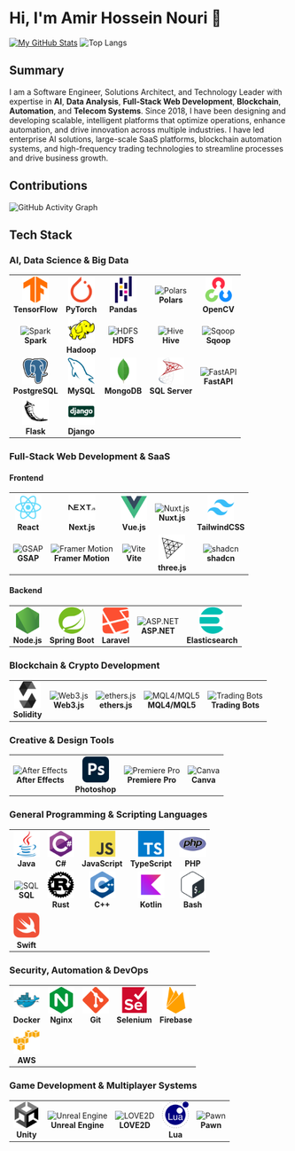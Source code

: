 # Hi, I'm Amir Hossein Nouri 👋

[![My GitHub Stats](https://github-readme-stats.vercel.app/api?username=codedpro&include_all_commits=true&show_icons=true&hide_border=true&hide=prs&title_color=ed9004&icon_color=ed9004&bg_color=00000000&rank_icon=github&theme=dark)](https://github.com/codedpro)
![Top Langs](https://github-readme-stats.vercel.app/api/top-langs/?username=codedpro&layout=compact&title_color=ed9004&hide_border=true&icon_color=ed9004&bg_color=00000000&theme=dark)

## Summary

I am a Software Engineer, Solutions Architect, and Technology Leader with expertise in **AI**, **Data Analysis**, **Full-Stack Web Development**, **Blockchain**, **Automation**, and **Telecom Systems**. Since 2018, I have been designing and developing scalable, intelligent platforms that optimize operations, enhance automation, and drive innovation across multiple industries. I have led enterprise AI solutions, large-scale SaaS platforms, blockchain automation systems, and high-frequency trading technologies to streamline processes and drive business growth.

## Contributions

![GitHub Activity Graph](https://github-readme-activity-graph.vercel.app/graph?username=codedpro&theme=dracula&hide_border=true)

## Tech Stack

### AI, Data Science & Big Data

<table>
  <tr>
    <td align="center"><img src="https://raw.githubusercontent.com/devicons/devicon/master/icons/tensorflow/tensorflow-original.svg" width="48" alt="TensorFlow"/><br/><b>TensorFlow</b></td>
    <td align="center"><img src="https://raw.githubusercontent.com/devicons/devicon/master/icons/pytorch/pytorch-original.svg" width="48" alt="PyTorch"/><br/><b>PyTorch</b></td>
    <td align="center"><img src="https://raw.githubusercontent.com/devicons/devicon/master/icons/pandas/pandas-original.svg" width="48" alt="Pandas"/><br/><b>Pandas</b></td>
    <td align="center"><img src="https://img.shields.io/badge/Polars-ed9004?style=flat-square" width="48" alt="Polars"/><br/><b>Polars</b></td>
    <td align="center"><img src="https://raw.githubusercontent.com/devicons/devicon/master/icons/opencv/opencv-original.svg" width="48" alt="OpenCV"/><br/><b>OpenCV</b></td>
  </tr>
  <tr>
    <td align="center"><img src="https://raw.githubusercontent.com/devicons/devicon/master/icons/apache-spark/apache-spark-original.svg" width="48" alt="Spark"/><br/><b>Spark</b></td>
    <td align="center"><img src="https://raw.githubusercontent.com/devicons/devicon/master/icons/hadoop/hadoop-original.svg" width="48" alt="Hadoop"/><br/><b>Hadoop</b></td>
    <td align="center"><img src="https://img.shields.io/badge/HDFS-ed9004?style=flat-square" width="48" alt="HDFS"/><br/><b>HDFS</b></td>
    <td align="center"><img src="https://img.shields.io/badge/Hive-ed9004?style=flat-square" width="48" alt="Hive"/><br/><b>Hive</b></td>
    <td align="center"><img src="https://img.shields.io/badge/Sqoop-ed9004?style=flat-square" width="48" alt="Sqoop"/><br/><b>Sqoop</b></td>
  </tr>
  <tr>
    <td align="center"><img src="https://raw.githubusercontent.com/devicons/devicon/master/icons/postgresql/postgresql-original.svg" width="48" alt="PostgreSQL"/><br/><b>PostgreSQL</b></td>
    <td align="center"><img src="https://raw.githubusercontent.com/devicons/devicon/master/icons/mysql/mysql-original.svg" width="48" alt="MySQL"/><br/><b>MySQL</b></td>
    <td align="center"><img src="https://raw.githubusercontent.com/devicons/devicon/master/icons/mongodb/mongodb-original.svg" width="48" alt="MongoDB"/><br/><b>MongoDB</b></td>
    <td align="center"><img src="https://raw.githubusercontent.com/devicons/devicon/master/icons/microsoftsqlserver/microsoftsqlserver-original.svg" width="48" alt="SQL Server"/><br/><b>SQL Server</b></td>
    <td align="center"><img src="https://img.shields.io/badge/FastAPI-ed9004?style=flat-square" width="48" alt="FastAPI"/><br/><b>FastAPI</b></td>
  </tr>
  <tr>
    <td align="center"><img src="https://raw.githubusercontent.com/devicons/devicon/master/icons/flask/flask-original.svg" width="48" alt="Flask"/><br/><b>Flask</b></td>
    <td align="center"><img src="https://raw.githubusercontent.com/devicons/devicon/master/icons/django/django-original.svg" width="48" alt="Django"/><br/><b>Django</b></td>
  </tr>
</table>

### Full-Stack Web Development & SaaS

#### Frontend

<table>
  <tr>
    <td align="center"><img src="https://raw.githubusercontent.com/devicons/devicon/master/icons/react/react-original.svg" width="48" alt="React"/><br/><b>React</b></td>
    <td align="center"><img src="https://raw.githubusercontent.com/devicons/devicon/master/icons/nextjs/nextjs-original-wordmark.svg" width="48" alt="Next.js"/><br/><b>Next.js</b></td>
    <td align="center"><img src="https://raw.githubusercontent.com/devicons/devicon/master/icons/vuejs/vuejs-original.svg" width="48" alt="Vue.js"/><br/><b>Vue.js</b></td>
    <td align="center"><img src="https://img.shields.io/badge/Nuxt.js-ed9004?style=flat-square" width="48" alt="Nuxt.js"/><br/><b>Nuxt.js</b></td>
    <td align="center"><img src="https://raw.githubusercontent.com/devicons/devicon/master/icons/tailwindcss/tailwindcss-plain.svg" width="48" alt="TailwindCSS"/><br/><b>TailwindCSS</b></td>
  </tr>
  <tr>
    <td align="center"><img src="https://img.shields.io/badge/GSAP-ed9004?style=flat-square" width="48" alt="GSAP"/><br/><b>GSAP</b></td>
    <td align="center"><img src="https://img.shields.io/badge/FramerMotion-ed9004?style=flat-square" width="48" alt="Framer Motion"/><br/><b>Framer Motion</b></td>
    <td align="center"><img src="https://vitejs.dev/logo.svg" width="48" alt="Vite"/><br/><b>Vite</b></td>
    <td align="center"><img src="https://raw.githubusercontent.com/devicons/devicon/master/icons/threejs/threejs-original.svg" width="48" alt="three.js"/><br/><b>three.js</b></td>
    <td align="center"><img src="https://img.shields.io/badge/shadcn-ed9004?style=flat-square" width="48" alt="shadcn"/><br/><b>shadcn</b></td>
  </tr>
</table>

#### Backend

<table>
  <tr>
    <td align="center"><img src="https://raw.githubusercontent.com/devicons/devicon/master/icons/nodejs/nodejs-original.svg" width="48" alt="Node.js"/><br/><b>Node.js</b></td>
    <td align="center"><img src="https://raw.githubusercontent.com/devicons/devicon/master/icons/spring/spring-original.svg" width="48" alt="Spring Boot"/><br/><b>Spring Boot</b></td>
    <td align="center"><img src="https://raw.githubusercontent.com/devicons/devicon/master/icons/laravel/laravel-plain.svg" width="48" alt="Laravel"/><br/><b>Laravel</b></td>
    <td align="center"><img src="https://raw.githubusercontent.com/devicons/devicon/master/icons/aspnetcore/aspnetcore-original.svg" width="48" alt="ASP.NET"/><br/><b>ASP.NET</b></td>
    <td align="center"><img src="https://raw.githubusercontent.com/devicons/devicon/master/icons/elasticsearch/elasticsearch-plain.svg" width="48" alt="Elasticsearch"/><br/><b>Elasticsearch</b></td>
  </tr>
</table>

### Blockchain & Crypto Development

<table>
  <tr>
    <td align="center"><img src="https://raw.githubusercontent.com/devicons/devicon/master/icons/solidity/solidity-original.svg" width="48" alt="Solidity"/><br/><b>Solidity</b></td>
    <td align="center"><img src="https://img.shields.io/badge/Web3.js-ed9004?style=flat-square" width="48" alt="Web3.js"/><br/><b>Web3.js</b></td>
    <td align="center"><img src="https://img.shields.io/badge/ethers.js-ed9004?style=flat-square" width="48" alt="ethers.js"/><br/><b>ethers.js</b></td>
    <td align="center"><img src="https://img.shields.io/badge/MQL4/MQL5-ed9004?style=flat-square" width="48" alt="MQL4/MQL5"/><br/><b>MQL4/MQL5</b></td>
    <td align="center"><img src="https://img.shields.io/badge/TradingBots-ed9004?style=flat-square" width="48" alt="Trading Bots"/><br/><b>Trading Bots</b></td>
  </tr>
</table>

### Creative & Design Tools

<table>
  <tr>
    <td align="center"><img src="https://img.shields.io/badge/AfterEffects-ed9004?style=flat-square" width="48" alt="After Effects"/><br/><b>After Effects</b></td>
    <td align="center"><img src="https://raw.githubusercontent.com/devicons/devicon/master/icons/photoshop/photoshop-plain.svg" width="48" alt="Photoshop"/><br/><b>Photoshop</b></td>
    <td align="center"><img src="https://img.shields.io/badge/PremierePro-ed9004?style=flat-square" width="48" alt="Premiere Pro"/><br/><b>Premiere Pro</b></td>
    <td align="center"><img src="https://img.shields.io/badge/Canva-ed9004?style=flat-square" width="48" alt="Canva"/><br/><b>Canva</b></td>
  </tr>
</table>

### General Programming & Scripting Languages

<table>
  <tr>
    <td align="center"><img src="https://raw.githubusercontent.com/devicons/devicon/master/icons/java/java-original.svg" width="48" alt="Java"/><br/><b>Java</b></td>
    <td align="center"><img src="https://raw.githubusercontent.com/devicons/devicon/master/icons/csharp/csharp-original.svg" width="48" alt="C#"/><br/><b>C#</b></td>
    <td align="center"><img src="https://raw.githubusercontent.com/devicons/devicon/master/icons/javascript/javascript-original.svg" width="48" alt="JavaScript"/><br/><b>JavaScript</b></td>
    <td align="center"><img src="https://raw.githubusercontent.com/devicons/devicon/master/icons/typescript/typescript-original.svg" width="48" alt="TypeScript"/><br/><b>TypeScript</b></td>
    <td align="center"><img src="https://raw.githubusercontent.com/devicons/devicon/master/icons/php/php-original.svg" width="48" alt="PHP"/><br/><b>PHP</b></td>
  </tr>
  <tr>
    <td align="center"><img src="https://img.shields.io/badge/SQL-ed9004?style=flat-square" width="48" alt="SQL"/><br/><b>SQL</b></td>
    <td align="center"><img src="https://raw.githubusercontent.com/devicons/devicon/master/icons/rust/rust-plain.svg" width="48" alt="Rust"/><br/><b>Rust</b></td>
    <td align="center"><img src="https://raw.githubusercontent.com/devicons/devicon/master/icons/cplusplus/cplusplus-original.svg" width="48" alt="C++"/><br/><b>C++</b></td>
    <td align="center"><img src="https://raw.githubusercontent.com/devicons/devicon/master/icons/kotlin/kotlin-original.svg" width="48" alt="Kotlin"/><br/><b>Kotlin</b></td>
    <td align="center"><img src="https://raw.githubusercontent.com/devicons/devicon/master/icons/bash/bash-original.svg" width="48" alt="Bash"/><br/><b>Bash</b></td>
  </tr>
  <tr>
    <td align="center"><img src="https://raw.githubusercontent.com/devicons/devicon/master/icons/swift/swift-original.svg" width="48" alt="Swift"/><br/><b>Swift</b></td>
  </tr>
</table>

### Security, Automation & DevOps

<table>
  <tr>
    <td align="center"><img src="https://raw.githubusercontent.com/devicons/devicon/master/icons/docker/docker-original.svg" width="48" alt="Docker"/><br/><b>Docker</b></td>
    <td align="center"><img src="https://raw.githubusercontent.com/devicons/devicon/master/icons/nginx/nginx-original.svg" width="48" alt="Nginx"/><br/><b>Nginx</b></td>
    <td align="center"><img src="https://raw.githubusercontent.com/devicons/devicon/master/icons/git/git-original.svg" width="48" alt="Git"/><br/><b>Git</b></td>
    <td align="center"><img src="https://raw.githubusercontent.com/devicons/devicon/master/icons/selenium/selenium-original.svg" width="48" alt="Selenium"/><br/><b>Selenium</b></td>
    <td align="center"><img src="https://raw.githubusercontent.com/devicons/devicon/master/icons/firebase/firebase-plain.svg" width="48" alt="Firebase"/><br/><b>Firebase</b></td>
  </tr>
  <tr>
    <td align="center"><img src="https://raw.githubusercontent.com/devicons/devicon/master/icons/amazonwebservices/amazonwebservices-original.svg" width="48" alt="AWS"/><br/><b>AWS</b></td>
  </tr>
</table>

### Game Development & Multiplayer Systems

<table>
  <tr>
    <td align="center"><img src="https://raw.githubusercontent.com/devicons/devicon/master/icons/unity/unity-original.svg" width="48" alt="Unity"/><br/><b>Unity</b></td>
    <td align="center"><img src="https://img.shields.io/badge/UnrealEngine-ed9004?style=flat-square" width="48" alt="Unreal Engine"/><br/><b>Unreal Engine</b></td>
    <td align="center"><img src="https://img.shields.io/badge/LOVE2D-ed9004?style=flat-square" width="48" alt="LOVE2D"/><br/><b>LOVE2D</b></td>
    <td align="center"><img src="https://raw.githubusercontent.com/devicons/devicon/master/icons/lua/lua-original.svg" width="48" alt="Lua"/><br/><b>Lua</b></td>
    <td align="center"><img src="https://img.shields.io/badge/Pawn-ed9004?style=flat-square" width="48" alt="Pawn"/><br/><b>Pawn</b></td>
  </tr>
</table>
